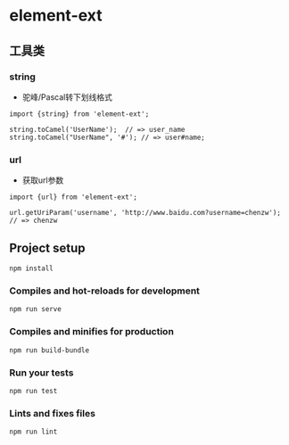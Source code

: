 # element-ext


## 工具类

### string

- 驼峰/Pascal转下划线格式

```
import {string} from 'element-ext';

string.toCamel('UserName');  // => user_name
string.toCamel("UserName", '#'); // => user#name;
```

### url

- 获取url参数

```
import {url} from 'element-ext';

url.getUriParam('username', 'http://www.baidu.com?username=chenzw');  // => chenzw
```


## Project setup
```
npm install
```

### Compiles and hot-reloads for development
```
npm run serve
```

### Compiles and minifies for production
```
npm run build-bundle
```

### Run your tests
```
npm run test
```

### Lints and fixes files
```
npm run lint
```

